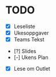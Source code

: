 # TODO

- [x] Leseliste
- [x] Ukesoppgaver
- [x] Teams Tekst
- [?] Slides
- [-] Ukens Plan
- [x] Lese om Outlet
